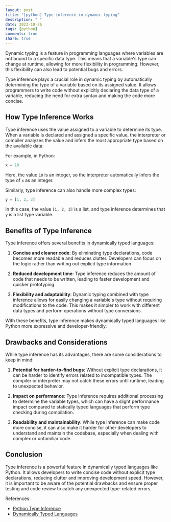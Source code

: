 ```yaml
---
layout: post
title: "[python] Type inference in dynamic typing"
description: " "
date: 2023-10-26
tags: [python]
comments: true
share: true
---
```


Dynamic typing is a feature in programming languages where variables are not bound to a specific data type. This means that a variable's type can change at runtime, allowing for more flexibility in programming. However, this flexibility can also lead to potential bugs and errors.

Type inference plays a crucial role in dynamic typing by automatically determining the type of a variable based on its assigned value. It allows programmers to write code without explicitly declaring the data type of a variable, reducing the need for extra syntax and making the code more concise.

## How Type Inference Works

Type inference uses the value assigned to a variable to determine its type. When a variable is declared and assigned a specific value, the interpreter or compiler analyzes the value and infers the most appropriate type based on the available data.

For example, in Python:

```python
x = 10
```

Here, the value `10` is an integer, so the interpreter automatically infers the type of `x` as an integer.

Similarly, type inference can also handle more complex types:

```python
y = [1, 2, 3]
```

In this case, the value `[1, 2, 3]` is a list, and type inference determines that `y` is a list type variable.

## Benefits of Type Inference

Type inference offers several benefits in dynamically typed languages:

1. **Concise and cleaner code**: By eliminating type declarations, code becomes more readable and reduces clutter. Developers can focus on the logic rather than writing out explicit type information.

2. **Reduced development time**: Type inference reduces the amount of code that needs to be written, leading to faster development and quicker prototyping.

3. **Flexibility and adaptability**: Dynamic typing combined with type inference allows for easily changing a variable's type without requiring modifications to the code. This makes it simpler to work with different data types and perform operations without type conversions.

With these benefits, type inference makes dynamically typed languages like Python more expressive and developer-friendly.

## Drawbacks and Considerations

While type inference has its advantages, there are some considerations to keep in mind:

1. **Potential for harder-to-find bugs**: Without explicit type declarations, it can be harder to identify errors related to incompatible types. The compiler or interpreter may not catch these errors until runtime, leading to unexpected behavior.

2. **Impact on performance**: Type inference requires additional processing to determine the variable types, which can have a slight performance impact compared to statically typed languages that perform type checking during compilation.

3. **Readability and maintainability**: While type inference can make code more concise, it can also make it harder for other developers to understand and maintain the codebase, especially when dealing with complex or unfamiliar code.

## Conclusion

Type inference is a powerful feature in dynamically typed languages like Python. It allows developers to write concise code without explicit type declarations, reducing clutter and improving development speed. However, it is important to be aware of the potential drawbacks and ensure proper testing and code review to catch any unexpected type-related errors.

References:
- [Python Type Inference](https://docs.python.org/3/library/typing.html#type-inference)
- [Dynamically Typed Languages](https://en.wikipedia.org/wiki/Type_system#Dynamically_typed_languages)